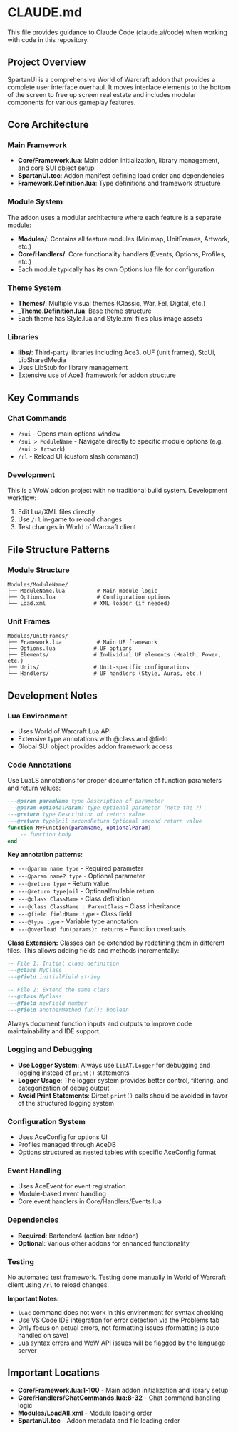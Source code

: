 # CLAUDE.md

This file provides guidance to Claude Code (claude.ai/code) when working with code in this repository.

## Project Overview

SpartanUI is a comprehensive World of Warcraft addon that provides a complete user interface overhaul. It moves interface elements to the bottom of the screen to free up screen real estate and includes modular components for various gameplay features.

## Core Architecture

### Main Framework

- **Core/Framework.lua**: Main addon initialization, library management, and core SUI object setup
- **SpartanUI.toc**: Addon manifest defining load order and dependencies
- **Framework.Definition.lua**: Type definitions and framework structure

### Module System

The addon uses a modular architecture where each feature is a separate module:

- **Modules/**: Contains all feature modules (Minimap, UnitFrames, Artwork, etc.)
- **Core/Handlers/**: Core functionality handlers (Events, Options, Profiles, etc.)
- Each module typically has its own Options.lua file for configuration

### Theme System

- **Themes/**: Multiple visual themes (Classic, War, Fel, Digital, etc.)
- **\_Theme.Definition.lua**: Base theme structure
- Each theme has Style.lua and Style.xml files plus image assets

### Libraries

- **libs/**: Third-party libraries including Ace3, oUF (unit frames), StdUi, LibSharedMedia
- Uses LibStub for library management
- Extensive use of Ace3 framework for addon structure

## Key Commands

### Chat Commands

- `/sui` - Opens main options window
- `/sui > ModuleName` - Navigate directly to specific module options (e.g. `/sui > Artwork`)
- `/rl` - Reload UI (custom slash command)

### Development

This is a WoW addon project with no traditional build system. Development workflow:

1. Edit Lua/XML files directly
2. Use `/rl` in-game to reload changes
3. Test changes in World of Warcraft client

## File Structure Patterns

### Module Structure

```
Modules/ModuleName/
├── ModuleName.lua          # Main module logic
├── Options.lua             # Configuration options
└── Load.xml               # XML loader (if needed)
```

### Unit Frames

```
Modules/UnitFrames/
├── Framework.lua           # Main UF framework
├── Options.lua            # UF options
├── Elements/              # Individual UF elements (Health, Power, etc.)
├── Units/                 # Unit-specific configurations
└── Handlers/              # UF handlers (Style, Auras, etc.)
```

## Development Notes

### Lua Environment

- Uses World of Warcraft Lua API
- Extensive type annotations with @class and @field
- Global SUI object provides addon framework access

### Code Annotations

Use LuaLS annotations for proper documentation of function parameters and return values:

```lua
---@param paramName type Description of parameter
---@param optionalParam? type Optional parameter (note the ?)
---@return type Description of return value
---@return type|nil secondReturn Optional second return value
function MyFunction(paramName, optionalParam)
    -- function body
end
```

**Key annotation patterns:**

- `---@param name type` - Required parameter
- `---@param name? type` - Optional parameter
- `---@return type` - Return value
- `---@return type|nil` - Optional/nullable return
- `---@class ClassName` - Class definition
- `---@class ClassName : ParentClass` - Class inheritance
- `---@field fieldName type` - Class field
- `---@type type` - Variable type annotation
- `---@overload fun(params): returns` - Function overloads

**Class Extension:**
Classes can be extended by redefining them in different files. This allows adding fields and methods incrementally:

```lua
-- File 1: Initial class definition
---@class MyClass
---@field initialField string

-- File 2: Extend the same class
---@class MyClass
---@field newField number
---@field anotherMethod fun(): boolean
```

Always document function inputs and outputs to improve code maintainability and IDE support.

### Logging and Debugging

- **Use Logger System**: Always use `LibAT.Logger` for debugging and logging instead of `print()` statements
- **Logger Usage**: The logger system provides better control, filtering, and categorization of debug output
- **Avoid Print Statements**: Direct `print()` calls should be avoided in favor of the structured logging system

### Configuration System

- Uses AceConfig for options UI
- Profiles managed through AceDB
- Options structured as nested tables with specific AceConfig format

### Event Handling

- Uses AceEvent for event registration
- Module-based event handling
- Core event handlers in Core/Handlers/Events.lua

### Dependencies

- **Required**: Bartender4 (action bar addon)
- **Optional**: Various other addons for enhanced functionality

### Testing

No automated test framework. Testing done manually in World of Warcraft client using `/rl` to reload changes.

**Important Notes:**

- `luac` command does not work in this environment for syntax checking
- Use VS Code IDE integration for error detection via the Problems tab
- Only focus on actual errors, not formatting issues (formatting is auto-handled on save)
- Lua syntax errors and WoW API issues will be flagged by the language server

## Important Locations

- **Core/Framework.lua:1-100** - Main addon initialization and library setup
- **Core/Handlers/ChatCommands.lua:8-32** - Chat command handling logic
- **Modules/LoadAll.xml** - Module loading order
- **SpartanUI.toc** - Addon metadata and file loading order
